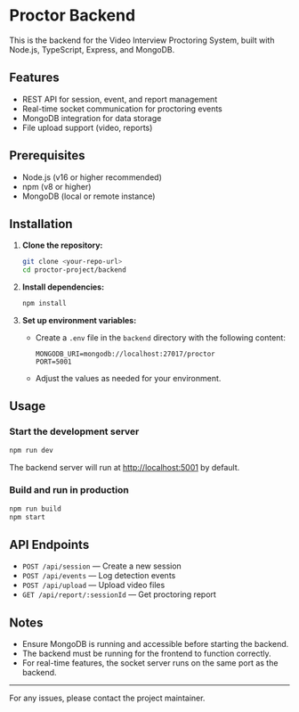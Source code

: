 # Proctor Backend

This is the backend for the Video Interview Proctoring System, built with Node.js, TypeScript, Express, and MongoDB.

## Features

- REST API for session, event, and report management
- Real-time socket communication for proctoring events
- MongoDB integration for data storage
- File upload support (video, reports)

## Prerequisites

- Node.js (v16 or higher recommended)
- npm (v8 or higher)
- MongoDB (local or remote instance)

## Installation

1. **Clone the repository:**

   ```bash
   git clone <your-repo-url>
   cd proctor-project/backend
   ```

2. **Install dependencies:**

   ```bash
   npm install
   ```

3. **Set up environment variables:**
   - Create a `.env` file in the `backend` directory with the following content:
     ```
     MONGODB_URI=mongodb://localhost:27017/proctor
     PORT=5001
     ```
   - Adjust the values as needed for your environment.

## Usage

### Start the development server

```bash
npm run dev
```

The backend server will run at [http://localhost:5001](http://localhost:5001) by default.

### Build and run in production

```bash
npm run build
npm start
```

## API Endpoints

- `POST /api/session` — Create a new session
- `POST /api/events` — Log detection events
- `POST /api/upload` — Upload video files
- `GET /api/report/:sessionId` — Get proctoring report

## Notes

- Ensure MongoDB is running and accessible before starting the backend.
- The backend must be running for the frontend to function correctly.
- For real-time features, the socket server runs on the same port as the backend.

---

For any issues, please contact the project maintainer.
